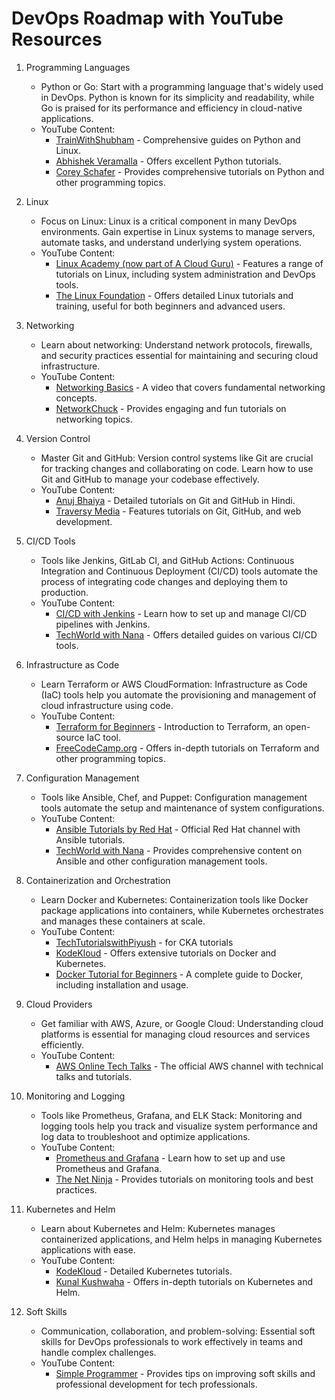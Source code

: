 # DevOps Roadmap with YouTube Resources

1. Programming Languages
   - Python or Go: Start with a programming language that's widely used in DevOps. Python is known for its simplicity and readability, while Go is praised for its performance and efficiency in cloud-native applications.
   - YouTube Content:
     - [TrainWithShubham](https://www.youtube.com/@TrainWithShubham) - Comprehensive guides on Python and Linux.
     - [Abhishek Veramalla](https://www.youtube.com/@AbhishekVeeramalla) - Offers excellent Python tutorials.
     - [Corey Schafer](https://www.youtube.com/user/schafer5) - Provides comprehensive tutorials on Python and other programming topics.

2. Linux
   - Focus on Linux: Linux is a critical component in many DevOps environments. Gain expertise in Linux systems to manage servers, automate tasks, and understand underlying system operations.
   - YouTube Content:
     - [Linux Academy (now part of A Cloud Guru)](https://www.youtube.com/c/ACloudGuru) - Features a range of tutorials on Linux, including system administration and DevOps tools.
     - [The Linux Foundation](https://www.youtube.com/@LinuxfoundationOrg) - Offers detailed Linux tutorials and training, useful for both beginners and advanced users.

3. Networking
   - Learn about networking: Understand network protocols, firewalls, and security practices essential for maintaining and securing cloud infrastructure.
   - YouTube Content:
     - [Networking Basics](https://www.youtube.com/watch?v=qiQR5rTSshw) - A video that covers fundamental networking concepts.
     - [NetworkChuck](https://www.youtube.com/channel/UC2K1E6d7K5ys3bJvV03YJZA) - Provides engaging and fun tutorials on networking topics.

4. Version Control
   - Master Git and GitHub: Version control systems like Git are crucial for tracking changes and collaborating on code. Learn how to use Git and GitHub to manage your codebase effectively.
   - YouTube Content:
     - [Anuj Bhaiya](https://youtu.be/uaeKhfhYE0U?si=MaA3LgCdbapgEOFF) - Detailed tutorials on Git and GitHub in Hindi.
     - [Traversy Media](https://www.youtube.com/user/TechGuyWeb) - Features tutorials on Git, GitHub, and web development.

5. CI/CD Tools
   - Tools like Jenkins, GitLab CI, and GitHub Actions: Continuous Integration and Continuous Deployment (CI/CD) tools automate the process of integrating code changes and deploying them to production.
   - YouTube Content:
     - [CI/CD with Jenkins](https://www.youtube.com/watch?v=FX322RVNGj4) - Learn how to set up and manage CI/CD pipelines with Jenkins.
     - [TechWorld with Nana](https://www.youtube.com/channel/UCdngmbVKX1Tgre699-XLmE) - Offers detailed guides on various CI/CD tools.

6. Infrastructure as Code
   - Learn Terraform or AWS CloudFormation: Infrastructure as Code (IaC) tools help you automate the provisioning and management of cloud infrastructure using code.
   - YouTube Content:
     - [Terraform for Beginners](https://www.youtube.com/watch?v=7xngnjfIlK4) - Introduction to Terraform, an open-source IaC tool.
     - [FreeCodeCamp.org](https://www.youtube.com/c/Freecodecamp) - Offers in-depth tutorials on Terraform and other programming topics.

7. Configuration Management
   - Tools like Ansible, Chef, and Puppet: Configuration management tools automate the setup and maintenance of system configurations.
   - YouTube Content:
     - [Ansible Tutorials by Red Hat](https://www.youtube.com/user/redhatvideos) - Official Red Hat channel with Ansible tutorials.
     - [TechWorld with Nana](https://www.youtube.com/@TechWorldwithNana) - Provides comprehensive content on Ansible and other configuration management tools.

8. Containerization and Orchestration
   - Learn Docker and Kubernetes: Containerization tools like Docker package applications into containers, while Kubernetes orchestrates and manages these containers at scale.
   - YouTube Content:
     - [TechTutorialswithPiyush](https://www.youtube.com/@TechTutorialswithPiyush) - for CKA tutorials
     - [KodeKloud](https://www.youtube.com/@KodeKloud) - Offers extensive tutorials on Docker and Kubernetes.
     - [Docker Tutorial for Beginners](https://www.youtube.com/watch?v=fqMOX6JJhGo) - A complete guide to Docker, including installation and usage.

9. Cloud Providers
   - Get familiar with AWS, Azure, or Google Cloud: Understanding cloud platforms is essential for managing cloud resources and services efficiently.
   - YouTube Content:
     - [AWS Online Tech Talks](https://www.youtube.com/user/AmazonWebServices) - The official AWS channel with technical talks and tutorials.

10. Monitoring and Logging
    - Tools like Prometheus, Grafana, and ELK Stack: Monitoring and logging tools help you track and visualize system performance and log data to troubleshoot and optimize applications.
    - YouTube Content:
      - [Prometheus and Grafana](https://www.youtube.com/watch?v=h4Sl21AKiDg) - Learn how to set up and use Prometheus and Grafana.
      - [The Net Ninja](https://www.youtube.com/c/TheNetNinja) - Provides tutorials on monitoring tools and best practices.

11. Kubernetes and Helm
    - Learn about Kubernetes and Helm: Kubernetes manages containerized applications, and Helm helps in managing Kubernetes applications with ease.
    - YouTube Content:
      - [KodeKloud](https://www.youtube.com/@KodeKloud) - Detailed Kubernetes tutorials.
      - [Kunal Kushwaha](https://www.youtube.com/c/KunalKushwaha) - Offers in-depth tutorials on Kubernetes and Helm.

12. Soft Skills
    - Communication, collaboration, and problem-solving: Essential soft skills for DevOps professionals to work effectively in teams and handle complex challenges.
    - YouTube Content:
      - [Simple Programmer](https://www.youtube.com/user/simpleprogrammer) - Provides tips on improving soft skills and professional development for tech professionals.
